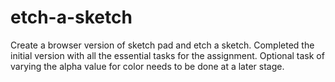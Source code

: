 # etch-a-sketch
Create a browser version of sketch pad and etch a sketch.
Completed the initial version with all the essential tasks for the assignment.
Optional task of varying the alpha value for color needs to be done at a later stage.
